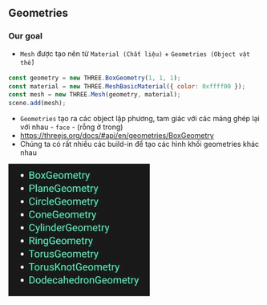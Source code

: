 ## Geometries

### Our goal

- `Mesh` được tạo nên từ `Material (Chất liệu)` + `Geometries (Object vật thể)` <br>

```javascript
const geometry = new THREE.BoxGeometry(1, 1, 1);
const material = new THREE.MeshBasicMaterial({ color: 0xffff00 });
const mesh = new THREE.Mesh(geometry, material);
scene.add(mesh);
```

- `Geometries` tạo ra các object lập phương, tam giác với các mảng ghép lại với nhau - `face` - (rỗng ở trong) <br>
- https://threejs.org/docs/#api/en/geometries/BoxGeometry <br>
- Chúng ta có rất nhiều các build-in để tạo các hình khối geometries khác nhau <br>

<img src="thumb-img/threejs-6.jpg" alt="" width="auto" height="auto"><br/>
